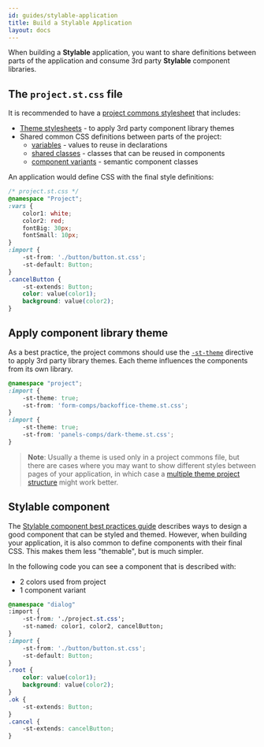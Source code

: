 ```yaml
---
id: guides/stylable-application
title: Build a Stylable Application
layout: docs
---
```


When building a **Stylable** application, you want to share definitions between parts of the application and consume 3rd party **Stylable** component libraries. 

## The `project.st.css` file

It is recommended to have a [project commons stylesheet](./project-commons.md) that includes:

* [Theme stylesheets](../references/theme.md) - to apply 3rd party component library themes
* Shared common CSS definitions between parts of the project:
    * [variables](../references/variables.md) - values to reuse in declarations
    * [shared classes](./shared-classes.md) - classes that can be reused in components
    * [component variants](./component-variants.md) - semantic component classes

An application would define CSS with the final style definitions:

```css
/* project.st.css */
@namespace "Project";
:vars {
    color1: white;
    color2: red;
    fontBig: 30px;
    fontSmall: 10px;
}
:import {
    -st-from: './button/button.st.css';
    -st-default: Button;
}
.cancelButton {
    -st-extends: Button;
    color: value(color1);
    background: value(color2);
}
```

## Apply component library theme

As a best practice, the project commons should use the [`-st-theme`](../references/theme.md) directive to apply 3rd party library themes. Each theme influences the components from its own library.

```css
@namespace "project";
:import {
    -st-theme: true;
    -st-from: 'form-comps/backoffice-theme.st.css';
}
:import {
    -st-theme: true;
    -st-from: 'panels-comps/dark-theme.st.css';
}
```

> **Note**:
> Usually a theme is used only in a project commons file, but there are cases where you may want to show different styles between pages of your application, in which case a [multiple theme project structure](./stylable-component-library.md) might work better.

## Stylable component

The [Stylable component best practices guide](./stylable-component-best-practices.md) describes ways to design a good component that can be styled and themed. However, when building your application, it is also common to define components with their final CSS. This makes them less "themable", but is much simpler.

In the following code you can see a component that is described with:
* 2 colors used from project
* 1 component variant

```css
@namespace "dialog"
:import {
    -st-from: './project.st.css';
    -st-named: color1, color2, cancelButton;
}
:import {
    -st-from: './button/button.st.css';
    -st-default: Button;
}
.root {
    color: value(color1);
    background: value(color2);
}
.ok {
    -st-extends: Button;
}
.cancel {
    -st-extends: cancelButton;
}
```
